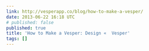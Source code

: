 ```yaml
---
link: http://vesperapp.co/blog/how-to-make-a-vesper/
date: 2013-06-22 16:18 UTC
# published: false
published: true
title: 'How to Make a Vesper: Design «  Vesper'
tags: []
---
```



